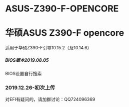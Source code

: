 # ASUS-Z390-F-OPENCORE

# 华硕ASUS Z390-F opencore

适用于华硕Z390-F引导10.15.2（及10.14.6）

##### BIOS版本2019.08.05

BIOS设置自行搜索

###  2019.12.26-初次上传

对EFI有疑问的，请加群讨论：QQ724096369

